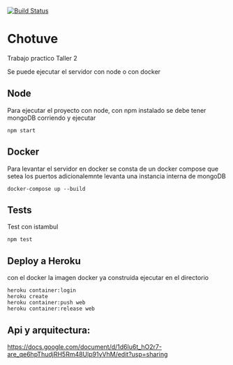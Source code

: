 [![Build Status](https://travis-ci.com/Choutuve-Inc/7552-Chotuve-Auth.svg?branch=master)](https://travis-ci.com/Choutuve-Inc/7552-Chotuve-Auth)
# Chotuve
Trabajo practico Taller 2

Se puede ejecutar el servidor con node o con docker

## Node
Para ejecutar el proyecto con node, con npm instalado
se debe tener mongoDB corriendo y ejecutar 
```
npm start
```

## Docker
Para levantar el servidor en docker se consta de un docker compose que setea los puertos 
adicionalemnte levanta una instancia interna de mongoDB
```
docker-compose up --build
```

## Tests
Test con istambul
```
npm test
```
## Deploy a Heroku
con el docker la imagen docker ya construida ejecutar en el directorio
```
heroku container:login
heroku create
heroku container:push web
heroku container:release web
```

## Api y arquitectura:
https://docs.google.com/document/d/1d6lu6t_hO2r7-are_qe6hpThudjRH5Rm48Ulp91yVhM/edit?usp=sharing
